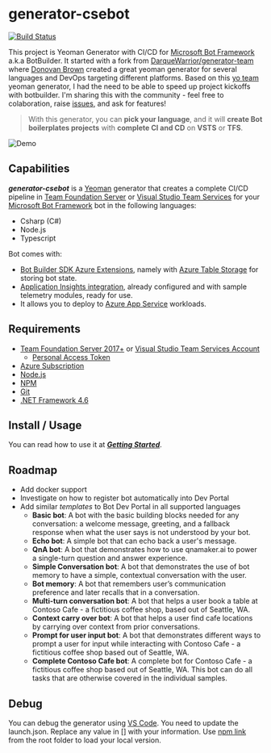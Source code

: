 # generator-csebot
[![Build Status](https://joalmeid.visualstudio.com/_apis/public/build/definitions/8b82ddcf-c765-463a-8325-394badc0294a/65/badge)](https://joalmeid.visualstudio.com/generator-csebot/_build)


This project is Yeoman Generator with CI/CD for [Microsoft Bot Framework](http://botframework.com) a.k.a BotBuilder.
It started with a fork from [DarqueWarrior/generator-team](https://github.com/DarqueWarrior/generator-team) where [Donovan Brown](https://twitter.com/DonovanBrown) created a great yeoman generator for several languages and DevOps targeting different platforms.
Based on this [yo team](http://donovanbrown.com/post/yo-Team) yeoman generator, I had the need to be able to speed up project kickoffs with botbuilder.
I'm sharing this with the community - feel free to colaboration, raise [issues](https://github.com/joalmeid/generator-csebot/issues), and ask for features!

>
> With this generator, you can **pick your language**, and it will **create Bot boilerplates projects** with **complete CI and CD** on **VSTS** or **TFS**.
>

![Demo](images/cse-generator-demo.gif)

## Capabilities
***generator-csebot*** is a [Yeoman](http://yeoman.io/) generator that creates a complete CI/CD pipeline in [Team Foundation Server](https://www.visualstudio.com/tfs/) or [Visual Studio Team Services](https://www.visualstudio.com/team-services/) for your [Microsoft Bot Framework](http://botframework.com) bot in the following languages:
- Csharp (C#) 
- Node.js
- Typescript

Bot comes with:
- [Bot Builder SDK Azure Extensions](https://github.com/Microsoft/BotBuilder-Azure), namely with [Azure Table Storage](https://azure.microsoft.com/en-us/services/storage/tables/) for storing bot state.
- [Application Insights integration](https://github.com/Microsoft/BotBuilder-Azure), already configured and with sample telemetry modules, ready for use.
- It allows you to deploy to [Azure App Service](https://azure.microsoft.com/en-us/services/app-service/web/) workloads.

## Requirements
- [Team Foundation Server 2017+](https://www.visualstudio.com/downloads/) or [Visual Studio Team Services Account](https://app.vsaex.visualstudio.com/profile/account)
   - [Personal Access Token](https://www.visualstudio.com/en-us/docs/setup-admin/team-services/use-personal-access-tokens-to-authenticate)
- [Azure Subscription](https://azure.microsoft.com/en-us/free/)
- [Node.js](http://nodejs.org/)
- [NPM](https://www.npmjs.com/)
- [Git](http://git-scm.org/)
- [.NET Framework 4.6](https://www.microsoft.com/en-us/download/details.aspx?id=21)

## Install / Usage
You can read how to use it at ***[Getting Started](https://github.com/joalmeid/generator-csebot/wiki/Getting-Started)***.

## Roadmap
- Add docker support
- Investigate on how to register bot automatically into Dev Portal
- Add similar *templates* to Bot Dev Portal in all supported languages
  - **Basic bot**: A bot with the basic building blocks needed for any conversation: a welcome message, greeting, and a fallback response when what the user says is not understood by your bot.
  - **Echo bot**: A simple bot that can echo back a user's message.
  - **QnA bot**: A bot that demonstrates how to use qnamaker.ai to power a single-turn question and answer experience.
  - **Simple Conversation bot**: A bot that demonstrates the use of bot memory to have a simple, contextual conversation with the user.
  - **Bot memory**: A bot that remembers user’s communication preference and later recalls that in a conversation.
  - **Multi-turn conversation bot**: A bot that helps a user book a table at Contoso Cafe - a fictitious coffee shop, based out of Seattle, WA.
  - **Context carry over bot**: A bot that helps a user find cafe locations by carrying over context from prior conversations.
  - **Prompt for user input bot**: A bot that demonstrates different ways to prompt a user for input while interacting with Contoso Cafe - a fictitious coffee shop based out of Seattle, WA.
  - **Complete Contoso Cafe bot**: A complete bot for Contoso Cafe - a fictitious coffee shop based out of Seattle, WA. This bot can do all tasks that are otherwise covered in the individual samples.

## Debug
You can debug the generator using [VS Code](http://code.visualstudio.com/). You need to update the launch.json. Replace any value in [] with your information.  Use [npm link](https://docs.npmjs.com/cli/link) from the root folder to load your local version.
